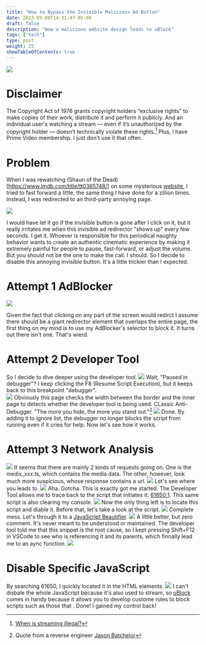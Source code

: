```yaml
---
title: "How to Bypass the Invisible Malicious Ad Button"
date: 2023-05-08T14:31:47-05:00
draft: false
description: "How a malicious website design leads to uBlock"
tags: ["tech"]
type: post
weight: 25
showTableOfContents: true
---
```


![](/images/Pasted%20image%2020230508144818.png)

# Disclaimer
The Copyright Act of 1976 grants copyright holders “exclusive rights” to make copies of their work, distribute it and perform it publicly.  And an individual user's watching a stream — even if it’s unauthorized by the copyright holder — doesn’t technically violate these rights.[^1] Plus, I have Prime Video membership. I just don't use it that often. 
# Problem
When I was rewatching (Shaun of the Dead)[https://www.imdb.com/title/tt0365748/] on some mysterious [website](https://xiaobaotv.net/index.php/vod/play/id/41003/sid/1/nid/1.html), I tried to fast forward a little, the same thing I have done for a zillion times. Instead, I was redirected to an third-party annoying page. 

![](/images/Pasted%20image%2020230402053620.png)

I would have let it go if the invisible button is gone after I click on it, but it really irritates me when this invisible ad redirector "shows up" every few seconds. I get it. Whoever is responsible for this periodical naughty behavior wants to create an authentic cinematic experience by making it extremely painful for people to pause, fast-forward, or adjust the volume. But you should not be the one to make the call. I should. So I decide to disable this annoying invisible button. 
It's a little trickier than I expected.

# Attempt 1 AdBlocker


![](/images/Pasted%20image%2020230402045938.png)

Given the fact that clicking on any part of the screen would redirct I assume there should be a giant redirector element that overlaps the entire page, the first thing on my mind is to use my AdBlocker's selector to block it. 
It turns out there isn't one. 
That's wierd.
# Attempt 2 Developer Tool
So I decide to dive deeper using the developer tool. 
![](/images/Pasted%20image%2020230402050629.png)
Wait, "Paused in debugger"? 
I keep clicking the F8 (Resume Script Execution), but it keeps back to this breakpoint "debugger".  
![](/images/Pasted%20image%2020230402051007.png)
Obviously this page checks the width between the border and the inner page to detects whether the developer tool is being used. CLassic Anti-Debugger. "The more you hide, the more you stand out."[^2] 
![](/images/Pasted%20image%2020230402052031.png)
Done. By adding it to ignore list, the debugger no longer blocks the script from running even if it cries for help. 
Now let's see how it works.

# Attempt 3 Network Analysis
![](/images/Pasted%20image%2020230402053041.png)
It seems that there are mainly 2 kinds of requests going on. One is the medix_xxx.ts, which contains the media data. The other, however, look much more suspicious, whose response contains a url.
![](/images/Pasted%20image%2020230402053454.png)
Let's see where you leads to.
![](/images/Pasted%20image%2020230402053620.png)
Aha. Gotcha. This is exactly got me started. The Developer Tool allows me to trace back to the script that initiates it: [61650:1](https://qg.catdomepimyth.com/tvnWRQVkIKEIujSu/61650). This same script is also clearing my console.
![](/images/Pasted%20image%2020230402054041.png)
Now the only thing left is to locate this script and diable it. Before that, let's take a look at the script.
![](/images/Pasted%20image%2020230402060618.png)
Complete mess. Let's through it to a [JavaScript Beautifier](https://beautifier.io/). 
![](/images/Pasted%20image%2020230402061205.png)
A little better, but zero comment. It's never meant to be understood or maintained. The developer tool told me that this snippet is the root cause, so I kept pressing Shift+F12 in VSCode to see who is referencing it and its parents, which finnally lead me to an aync function. 
![](/images/Pasted%20image%2020230402061529.png)

# Disable Specific JavaScript
By searching 61650, I quickly located it in the HTML elements.
![](/images/Pasted%20image%2020230402054240.png)
I can't disbale the whole JavaScript because it's also used to stream, so [uBlock](https://chrome.google.com/webstore/detail/ublock-origin/cjpalhdlnbpafiamejdnhcphjbkeiagm) comes in handy because it allows you to develop custome rules to block scripts such as those that . Done! I gained my control back!

[^1]:  [When is streaming illegal?](https://www.allconnect.com/blog/is-streaming-illegal#:~:text=Watching%20a%20stream%20of%20unlicensed,it%20and%20perform%20it%20publicly.)
[^2]:  Quote from a reverse engineer [Jason Batchelor](https://github.com/jxb5151)
